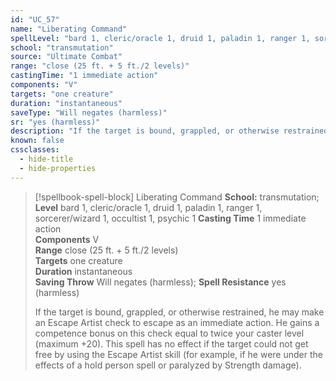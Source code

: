 ```yaml
---
id: "UC_57"
name: "Liberating Command"
spellLevel: "bard 1, cleric/oracle 1, druid 1, paladin 1, ranger 1, sorcerer/wizard 1, occultist 1, psychic 1"
school: "transmutation"
source: "Ultimate Combat"
range: "close (25 ft. + 5 ft./2 levels)"
castingTime: "1 immediate action"
components: "V"
targets: "one creature"
duration: "instantaneous"
saveType: "Will negates (harmless)"
sr: "yes (harmless)"
description: "If the target is bound, grappled, or otherwise restrained, he may make an Escape Artist check to escape as an immediate action. He gains a competence bonus on this check equal to twice your caster level (maximum +20). This spell has no effect if the target could not get free by using the Escape Artist skill (for example, if he were under the effects of a hold person spell or paralyzed by Strength damage)."
known: false
cssclasses:
  - hide-title
  - hide-properties
---
```


> [!spellbook-spell-block] Liberating Command
> **School:** transmutation; **Level** bard 1, cleric/oracle 1, druid 1, paladin 1, ranger 1, sorcerer/wizard 1, occultist 1, psychic 1
> **Casting Time** 1 immediate action  
> **Components** V  
> **Range** close (25 ft. + 5 ft./2 levels)  
> **Targets** one creature  
> **Duration** instantaneous  
> **Saving Throw** Will negates (harmless); **Spell Resistance** yes (harmless)
> 
> If the target is bound, grappled, or otherwise restrained, he may make an Escape Artist check to escape as an immediate action. He gains a competence bonus on this check equal to twice your caster level (maximum +20). This spell has no effect if the target could not get free by using the Escape Artist skill (for example, if he were under the effects of a hold person spell or paralyzed by Strength damage).